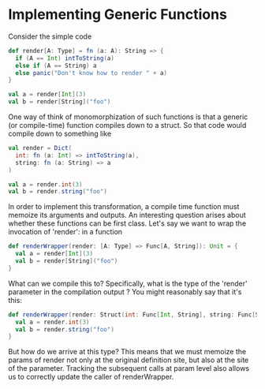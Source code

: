 # Implementing Generic Functions

Consider the simple code
```scala
def render[A: Type] = fn (a: A): String => {
  if (A == Int) intToString(a)
  else if (A == String) a
  else panic("Don't know how to render " + a)
}

val a = render[Int](3)
val b = render[String]("foo")
```

One way of think of monomorphization of such functions is that a generic (or compile-time) function compiles
down to a struct. So that code would compile down to something like

```scala
val render = Dict(
  int: fn (a: Int) => intToString(a),
  string: fn (a: String) => a
)

val a = render.int(3)
val b = render.string("foo")
```

In order to implement this transformation, a compile time function must memoize its arguments and outputs. An interesting
question arises about whether these functions can be first class. Let's say we want to wrap the invocation of 'render': 
in a function
```scala
def renderWrapper(render: [A: Type] => Func[A, String]): Unit = {
  val a = render[Int](3)
  val b = render[String]("foo")
}
```
What can we compile this to? Specifically, what is the type of the 'render' parameter in the compilation output ? 
You might reasonably say that it's this:
```scala
def renderWrapper(render: Struct(int: Func[Int, String], string: Func[String, String])): Unit = {
  val a = render.int(3)
  val b = render.string("foo")
}
```
But how do we arrive at this type? This means that we must memoize the params of render not only at the original definition site,
but also at the site of the parameter. Tracking the subsequent calls at param level also allows us to correctly update the
caller of renderWrapper.